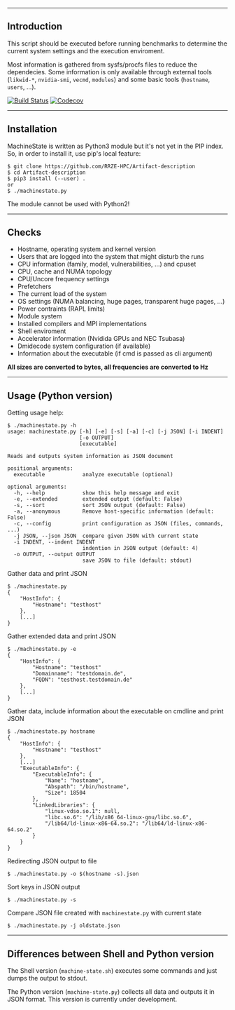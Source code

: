 --------------------------------------------------------------------------------
Introduction
--------------------------------------------------------------------------------
This script should be executed before running benchmarks to determine the
current system settings and the execution enviroment.

Most information is gathered from sysfs/procfs files to reduce the dependecies.
Some information is only available through external tools (`likwid-*`, `nvidia-smi`,
`vecmd`, `modules`) and some basic tools (`hostname`, `users`, ...).

[![Build Status](https://travis-ci.org/RRZE-HPC/Artifact-description.svg?branch=master)](https://travis-ci.org/RRZE-HPC/Artifact-description) [![Codecov](https://codecov.io/github/RRZE-HPC/Artifact-description/coverage.svg?branch=master)](https://codecov.io/github/RRZE-HPC/Artifact-description?branch=mastern)

--------------------------------------------------------------------------------
Installation
--------------------------------------------------------------------------------
MachineState is written as Python3 module but it's not yet in the PIP index.
So, in order to install it, use pip's local feature:

```
$ git clone https://github.com/RRZE-HPC/Artifact-description
$ cd Artifact-description
$ pip3 install (--user) .
or
$ ./machinestate.py
```

The module cannot be used with Python2!



--------------------------------------------------------------------------------
Checks
--------------------------------------------------------------------------------
- Hostname, operating system and kernel version
- Users that are logged into the system that might disturb the runs
- CPU information (family, model, vulnerabilities, ...) and cpuset
- CPU, cache and NUMA topology
- CPU/Uncore frequency settings
- Prefetchers
- The current load of the system
- OS settings (NUMA balancing, huge pages, transparent huge pages, ...)
- Power contraints (RAPL limits)
- Module system
- Installed compilers and MPI implementations
- Shell enviroment
- Accelerator information (Nvidida GPUs and NEC Tsubasa)
- Dmidecode system configuration (if available)
- Information about the executable (if cmd is passed as cli argument)

**All sizes are converted to bytes, all frequencies are converted to Hz**

--------------------------------------------------------------------------------
Usage (Python version)
--------------------------------------------------------------------------------
Getting usage help:
```
$ ./machinestate.py -h
usage: machinestate.py [-h] [-e] [-s] [-a] [-c] [-j JSON] [-i INDENT]
                       [-o OUTPUT]
                       [executable]

Reads and outputs system information as JSON document

positional arguments:
  executable            analyze executable (optional)

optional arguments:
  -h, --help            show this help message and exit
  -e, --extended        extended output (default: False)
  -s, --sort            sort JSON output (default: False)
  -a, --anonymous       Remove host-specific information (default: False)
  -c, --config          print configuration as JSON (files, commands, ...)
  -j JSON, --json JSON  compare given JSON with current state
  -i INDENT, --indent INDENT
                        indention in JSON output (default: 4)
  -o OUTPUT, --output OUTPUT
                        save JSON to file (default: stdout)

```

Gather data and print JSON

```
$ ./machinestate.py
{
    "HostInfo": {
        "Hostname": "testhost"
    },
    [...]
}
```

Gather extended data and print JSON

```
$ ./machinestate.py -e
{
    "HostInfo": {
        "Hostname": "testhost"
        "Domainname": "testdomain.de",
        "FQDN": "testhost.testdomain.de"
    },
    [...]
}
```

Gather data, include information about the executable on cmdline and print JSON

```
$ ./machinestate.py hostname
{
    "HostInfo": {
        "Hostname": "testhost"
    },
    [...]
    "ExecutableInfo": {
        "ExecutableInfo": {
            "Name": "hostname",
            "Abspath": "/bin/hostname",
            "Size": 18504
        },
        "LinkedLibraries": {
            "linux-vdso.so.1": null,
            "libc.so.6": "/lib/x86_64-linux-gnu/libc.so.6",
            "/lib64/ld-linux-x86-64.so.2": "/lib64/ld-linux-x86-64.so.2"
        }
    }
}
```

Redirecting JSON output to file

```
$ ./machinestate.py -o $(hostname -s).json
```

Sort keys in JSON output
```
$ ./machinestate.py -s
```

Compare JSON file created with `machinestate.py` with current state
```
$ ./machinestate.py -j oldstate.json
```


--------------------------------------------------------------------------------
Differences between Shell and Python version
--------------------------------------------------------------------------------
The Shell version (`machine-state.sh`) executes some commands and just dumps the
output to stdout.

The Python version (`machine-state.py`) collects all data and outputs it in JSON
format. This version is currently under development.